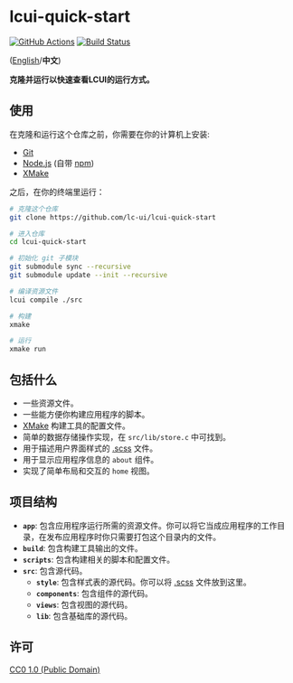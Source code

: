 # lcui-quick-start

<a href="https://github.com/lc-ui/lcui-quick-start/actions"><img src="https://github.com/lc-ui/lcui-quick-start/workflows/C%2FC%2B%2B%20CI/badge.svg" alt="GitHub Actions"></a>
<a href="https://travis-ci.org/lc-ui/lcui-quick-start"><img src="https://travis-ci.org/lc-ui/lcui-quick-start.svg?branch=master" alt="Build Status"></a>

([English](README.md)/**中文**)

**克隆并运行以快速查看LCUI的运行方式。**

## 使用

在克隆和运行这个仓库之前，你需要在你的计算机上安装:

- [Git](https://git-scm.com)
- [Node.js](https://nodejs.org/en/download/) (自带 [npm](http://npmjs.com))
- [XMake](https://xmake.io/)

之后，在你的终端里运行：

```bash
# 克隆这个仓库
git clone https://github.com/lc-ui/lcui-quick-start

# 进入仓库
cd lcui-quick-start

# 初始化 git 子模块
git submodule sync --recursive
git submodule update --init --recursive

# 编译资源文件
lcui compile ./src

# 构建
xmake

# 运行
xmake run
```

## 包括什么

- 一些资源文件。
- 一些能方便你构建应用程序的脚本。
-  [XMake](https://xmake.io/) 构建工具的配置文件。
- 简单的数据存储操作实现，在 `src/lib/store.c` 中可找到。
- 用于描述用户界面样式的 [.scss](https://sass-lang.com/guide) 文件。
- 用于显示应用程序信息的 `about` 组件。
- 实现了简单布局和交互的 `home` 视图。

## 项目结构

- **`app`**: 包含应用程序运行所需的资源文件。你可以将它当成应用程序的工作目录，在发布应用程序时你只需要打包这个目录内的文件。
- **`build`**: 包含构建工具输出的文件。
- **`scripts`**: 包含构建相关的脚本和配置文件。
- **`src`**: 包含源代码。
  - **`style`**: 包含样式表的源代码。你可以将 [.scss](https://sass-lang.com/guide) 文件放到这里。
  - **`components`**: 包含组件的源代码。
  - **`views`**: 包含视图的源代码。
  - **`lib`**: 包含基础库的源代码。

## 许可

[CC0 1.0 (Public Domain)](LICENSE.md)
